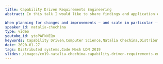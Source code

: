 ```yaml
---
title: Capability Driven Requirements Engineering
abstract: In this talk I would like to share findings and application of capability driven approach designed to enable informative system transformations.

When planning for changes and improvements – and scale in particular -- we need to consider not only code to be updated but the whole ecosystem: people, code, resources. The capability-driven approach is a systematic, analytical, and traceable approach to requirements engineering. The approach was validated in a number of industrial-size application, and is not limited to a particular area.
speaker_id: natalia-chechina
type: video
youtube_id: ytoPAFkNEQo
keywords: Capability Driven,Computer Science,Natalia Chechina,Distributed Systems,Code Mesh LDN
date: 2020-01-27
tags: Distributed systems,Code Mesh LDN 2019
slides: /images/cm19-natalia-chechina-capability-driven-requirements-engineering-compressed.pdf
---
```


